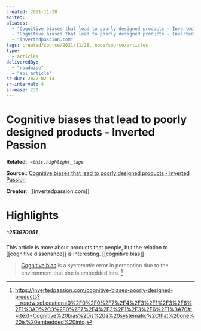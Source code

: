 ```yaml
---
created: 2021-11-28
edited: 
aliases:
  - "Cognitive biases that lead to poorly designed products - Inverted Passion"
  - "Cognitive biases that lead to poorly designed products - Inverted Passion by invertedpassion.com"
  - "invertedpassion.com"
tags: created/source/2021/11/28, node/source/articles
type: 
  - articles
deliveredBy: 
  - "readwise"
  - "api_article"
sr-due: 2022-02-14
sr-interval: 4
sr-ease: 230
---
```

# Cognitive biases that lead to poorly designed products - Inverted Passion

**Related**:: 
*`=this.highlight_tags`*

**Source**:: [Cognitive biases that lead to poorly designed products - Inverted Passion](https://invertedpassion.com/cognitive-biases-poorly-designed-products)

**Creator**:: [[invertedpassion.com]]

# Highlights
##### ^253970051
This article is more about products that people, but the relation to [[cognitive dissonance]] is interesting. [[cognitive bias]]  
> [Cognitive bias](https://invertedpassion.com/hacks-to-avoid-cognitive-biases/) is a *systematic* error in perception due to the environment that one is embedded into. 
  [^253970051]

[^253970051]: https://invertedpassion.com/cognitive-biases-poorly-designed-products?__readwiseLocation=0%2F0%2F0%2F7%2F4%2F3%2F1%2F3%2F6%2F1%3A0%2C3%2F0%2F7%2F4%2F3%2F1%2F3%2F6%2F1%3A70#:~:text=Cognitive%20bias%20is%20a%20systematic%2Cthat%20one%20is%20embedded%20into.

